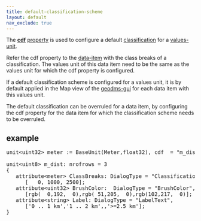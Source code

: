```yaml
---
title: default-classification-scheme
layout: default
nav_exclude: true
---
```

The **[cdf](cdf)** [property](property) is used to configure a default [classification](classification) for a [values-unit](values-unit).

Refer the cdf property to the [data-item](data-item) with the class breaks of a classification. The values unit of this data item need to be the same as the values unit for which the cdf property is configured.

If a default classification scheme is configured for a values unit, it is by default applied in the Map view of the [geodms-gui](geodms-gui) for each data item with this values unit.

The default classification can be overruled for a data item, by configuring the cdf property for the data item for which the classification scheme needs to be overruled.

## example
<pre>
unit&lt;uint32&gt; meter := BaseUnit(Meter,float32), cdf  = "m_dist/ClassBreaks";

unit&lt;uint8&gt; m_dist: nrofrows = 3
{
   attribute&lt;meter&gt; ClassBreaks: DialogType = "Classification",
      [   0, 1000, 2500];
   attribute&lt;uint32&gt; BrushColor:  DialogType = "BrushColor",
      [rgb(  0,192,  0),rgb( 51,205,  0),rgb(102,217,  0)];
   attribute&lt;string&gt; Label: DialogType = "LabelText",
      ['0 .. 1 km','1 .. 2 km',,'>=2.5 km'];
}
</pre>